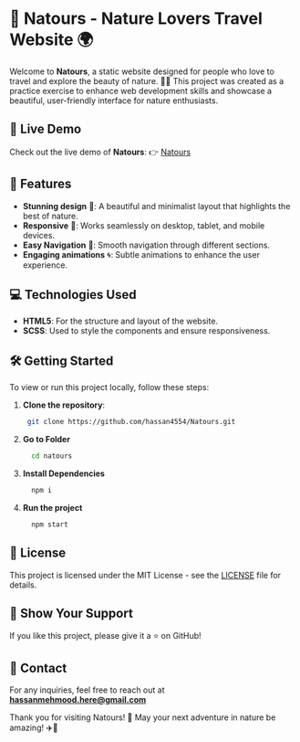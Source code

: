 # 🌿 Natours - Nature Lovers Travel Website 🌍

Welcome to **Natours**, a static website designed for people who love to travel and explore the beauty of nature. 🌳✨ This project was created as a practice exercise to enhance web development skills and showcase a beautiful, user-friendly interface for nature enthusiasts.

## 🚀 Live Demo
Check out the live demo of **Natours**: 👉 [Natours](natours-ten-nu.vercel.app)

## 🎯 Features
- **Stunning design** 🌟: A beautiful and minimalist layout that highlights the best of nature.
- **Responsive** 📱: Works seamlessly on desktop, tablet, and mobile devices.
- **Easy Navigation** 🧭: Smooth navigation through different sections.
- **Engaging animations** 🌀: Subtle animations to enhance the user experience.

## 💻 Technologies Used
- **HTML5**: For the structure and layout of the website.
- **SCSS**: Used to style the components and ensure responsiveness.

## 🛠️ Getting Started

To view or run this project locally, follow these steps:

1. **Clone the repository**:
   ```bash
    git clone https://github.com/hassan4554/Natours.git
   ```
2. **Go to Folder**
   ```bash
     cd natours
   ```
3. **Install Dependencies**
   ```bash
     npm i
   ```
4. **Run the project**
   ```bash
     npm start
   ```

## 📝 License
This project is licensed under the MIT License - see the [LICENSE](LICENSE) file for details.

## 🌟 Show Your Support
  If you like this project, please give it a ⭐ on GitHub!

## 📧 Contact
For any inquiries, feel free to reach out at **hassanmehmood.here@gmail.com**


Thank you for visiting Natours! 🌲 May your next adventure in nature be amazing! ✈️🍃

